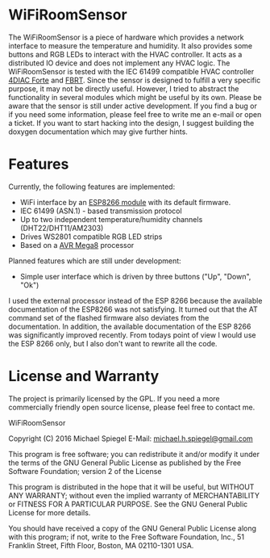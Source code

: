 WiFiRoomSensor
==============

The WiFiRoomSensor is a piece of hardware which provides a network interface to measure the temperature and humidity. It also provides some buttons and RGB LEDs to interact with the HVAC controller. It acts as a distributed IO device and does not implement any HVAC logic. The WiFiRoomSensor is tested with the IEC 61499 compatible HVAC controller [4DIAC Forte](http://www.eclipse.org/4diac/) and [FBRT](http://holobloc.com/). Since the sensor is designed to fulfill a very specific purpose, it may not be directly useful. However, I tried to abstract the functionality in several modules which might be useful by its own. Please be aware that the sensor is still under active development. If you find a bug or if you need some information, please feel free to write me an e-mail or open a ticket. If you want to start hacking into the design, I suggest building the doxygen documentation which may give further hints.

# Features

Currently, the following features are implemented:

- WiFi interface by an [ESP8266 module](https://www.olimex.com/Products/IoT/MOD-WIFI-ESP8266/open-source-hardware) with its default firmware.
- IEC 61499 (ASN.1) - based transmission protocol
- Up to two independent temperature/humidity channels (DHT22/DHT11/AM2303)
- Drives WS2801 compatible RGB LED strips
- Based on a [AVR Mega8](http://www.atmel.com/Images/Atmel-2486-8-bit-AVR-microcontroller-ATmega8_L_datasheet.pdf) processor

Planned features which are still under development:
- Simple user interface which is driven by three buttons ("Up", "Down", "Ok")

I used the external processor instead of the ESP 8266 because the available documentation of the ESP8266 was not satisfying. It turned out that the AT command set of the flashed firmware also deviates from the documentation. In addition, the available documentation of the ESP 8266 was significantly improved recently. From todays point of view I would use the ESP 8266 only, but I also don't want to rewrite all the code.

# License and Warranty

The project is primarily licensed by the GPL. If you need a more commercially 
friendly open source license, please feel free to contact me.

WiFiRoomSensor

Copyright (C) 2016 Michael Spiegel
E-Mail: michael.h.spiegel@gmail.com

This program is free software; you can redistribute it and/or modify
it under the terms of the GNU General Public License as published by
the Free Software Foundation; version 2 of the License

This program is distributed in the hope that it will be useful,
but WITHOUT ANY WARRANTY; without even the implied warranty of
MERCHANTABILITY or FITNESS FOR A PARTICULAR PURPOSE.  See the
GNU General Public License for more details.

You should have received a copy of the GNU General Public License along
with this program; if not, write to the Free Software Foundation, Inc.,
51 Franklin Street, Fifth Floor, Boston, MA 02110-1301 USA.

